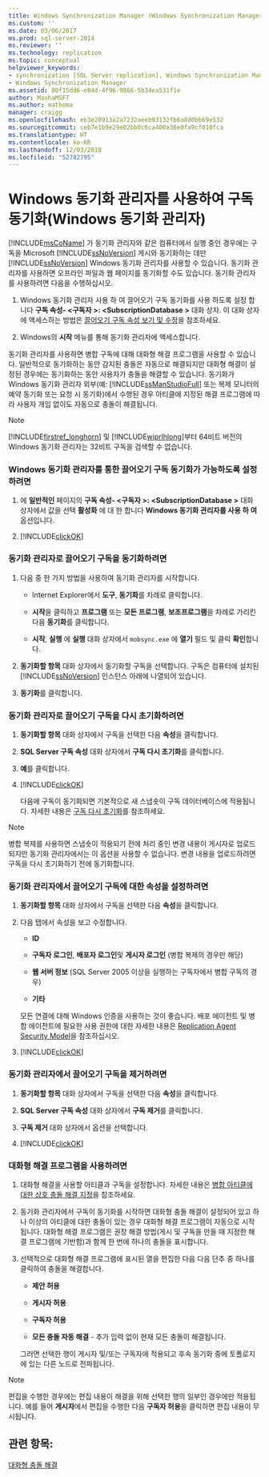 ```yaml
---
title: Windows Synchronization Manager (Windows Synchronization Manager)을 사용 하 여 구독 동기화 | Microsoft Docs
ms.custom: ''
ms.date: 03/06/2017
ms.prod: sql-server-2014
ms.reviewer: ''
ms.technology: replication
ms.topic: conceptual
helpviewer_keywords:
- synchronization [SQL Server replication], Windows Synchronization Manager
- Windows Synchronization Manager
ms.assetid: 80f15dd6-e84d-4f96-9866-5b34ea531f1e
author: MashaMSFT
ms.author: mathoma
manager: craigg
ms.openlocfilehash: eb3e20913a2a7232aeeb93132fb6a8d0bb69e532
ms.sourcegitcommit: ceb7e1b9e29e02bb0c6ca400a36e0fa9cf010fca
ms.translationtype: HT
ms.contentlocale: ko-KR
ms.lasthandoff: 12/03/2018
ms.locfileid: "52782795"
---
```

# <a name="synchronize-a-subscription-using-windows-synchronization-manager-windows-synchronization-manager"></a>Windows 동기화 관리자를 사용하여 구독 동기화(Windows 동기화 관리자)
  [!INCLUDE[msCoName](../../includes/msconame-md.md)] 가 동기화 관리자와 같은 컴퓨터에서 실행 중인 경우에는 구독을 Microsoft [!INCLUDE[ssNoVersion](../../includes/ssnoversion-md.md)] 게시와 동기화하는 데만 [!INCLUDE[ssNoVersion](../../includes/ssnoversion-md.md)] Windows 동기화 관리자를 사용할 수 있습니다. 동기화 관리자를 사용하면 오프라인 파일과 웹 페이지를 동기화할 수도 있습니다. 동기화 관리자를 사용하려면 다음을 수행하십시오.  
  
1.  Windows 동기화 관리자 사용 하 여 끌어오기 구독 동기화를 사용 하도록 설정 합니다 **구독 속성- \<구독자 >: \<SubscriptionDatabase >** 대화 상자. 이 대화 상자에 액세스하는 방법은 [끌어오기 구독 속성 보기 및 수정](view-and-modify-pull-subscription-properties.md)을 참조하세요.  
  
2.  Windows의 **시작** 메뉴를 통해 동기화 관리자에 액세스합니다.  
  
 동기화 관리자를 사용하면 병합 구독에 대해 대화형 해결 프로그램을 사용할 수 있습니다. 일반적으로 동기화하는 동안 감지된 충돌은 자동으로 해결되지만 대화형 해결이 설정된 경우에는 동기화하는 동안 사용자가 충돌을 해결할 수 있습니다. 동기화가 Windows 동기화 관리자 외부(예: [!INCLUDE[ssManStudioFull](../../includes/ssmanstudiofull-md.md)] 또는 복제 모니터의 예약 동기화 또는 요청 시 동기화)에서 수행된 경우 아티클에 지정된 해결 프로그램에 따라 사용자 개입 없이도 자동으로 충돌이 해결됩니다.  
  
> [!NOTE]  
>  [!INCLUDE[firstref_longhorn](../../includes/firstref-longhorn-md.md)] 및 [!INCLUDE[wiprlhlong](../../includes/wiprlhlong-md.md)]부터 64비트 버전의 Windows 동기화 관리자는 32비트 구독을 검색할 수 없습니다.  
  
### <a name="to-enable-the-synchronization-of-pull-subscriptions-with-windows-synchronization-manager"></a>Windows 동기화 관리자를 통한 끌어오기 구독 동기화가 가능하도록 설정하려면  
  
1.  에 **일반적인** 페이지의 **구독 속성- \<구독자 >: \<SubscriptionDatabase >** 대화 상자에서 값을 선택 **활성화** 에 대 한 합니다 **Windows 동기화 관리자를 사용 하 여** 옵션입니다.  
  
2.  [!INCLUDE[clickOK](../../includes/clickok-md.md)]  
  
### <a name="to-synchronize-a-pull-subscription-with-synchronization-manager"></a>동기화 관리자로 끌어오기 구독을 동기화하려면  
  
1.  다음 중 한 가지 방법을 사용하여 동기화 관리자를 시작합니다.  
  
    -   Internet Explorer에서 **도구**, **동기화**를 차례로 클릭합니다.  
  
    -   **시작**을 클릭하고 **프로그램** 또는 **모든 프로그램**, **보조프로그램**을 차례로 가리킨 다음 **동기화**를 클릭합니다.  
  
    -    **시작**, **실행** 에 **실행** 대화 상자에서 `mobsync.exe` 에 **열기** 필드 및 클릭 **확인**합니다.  
  
2.  **동기화할 항목** 대화 상자에서 동기화할 구독을 선택합니다. 구독은 컴퓨터에 설치된 [!INCLUDE[ssNoVersion](../../includes/ssnoversion-md.md)] 인스턴스 아래에 나열되어 있습니다.  
  
3.  **동기화**를 클릭합니다.  
  
### <a name="to-reinitialize-a-pull-subscription-with-synchronization-manager"></a>동기화 관리자로 끌어오기 구독을 다시 초기화하려면  
  
1.  **동기화할 항목** 대화 상자에서 구독을 선택한 다음 **속성**을 클릭합니다.  
  
2.  **SQL Server 구독 속성** 대화 상자에서 **구독 다시 초기화**를 클릭합니다.  
  
3.  **예**를 클릭합니다.  
  
4.  [!INCLUDE[clickOK](../../includes/clickok-md.md)]  
  
     다음에 구독이 동기화되면 기본적으로 새 스냅숏이 구독 데이터베이스에 적용됩니다. 자세한 내용은 [구독 다시 초기화](reinitialize-subscriptions.md)를 참조하세요.  
  
> [!NOTE]  
>  병합 복제를 사용하면 스냅숏이 적용되기 전에 처리 중인 변경 내용이 게시자로 업로드되지만 동기화 관리자에서는 이 옵션을 사용할 수 없습니다. 변경 내용을 업로드하려면 구독을 다시 초기화하기 전에 동기화합니다.  
  
### <a name="to-set-properties-for-a-pull-subscription-in-synchronization-manager"></a>동기화 관리자에서 끌어오기 구독에 대한 속성을 설정하려면  
  
1.  **동기화할 항목** 대화 상자에서 구독을 선택한 다음 **속성**을 클릭합니다.  
  
2.  다음 탭에서 속성을 보고 수정합니다.  
  
    -   **ID**  
  
    -   **구독자 로그인**, **배포자 로그인**및 **게시자 로그인** (병합 복제의 경우만 해당)  
  
    -   **웹 서버 정보** (SQL Server 2005 이상을 실행하는 구독자에서 병합 구독의 경우)  
  
    -   **기타**  
  
     모든 연결에 대해 Windows 인증을 사용하는 것이 좋습니다. 배포 에이전트 및 병합 에이전트에 필요한 사용 권한에 대한 자세한 내용은 [Replication Agent Security Model](security/replication-agent-security-model.md)을 참조하십시오.  
  
3.  [!INCLUDE[clickOK](../../includes/clickok-md.md)]  
  
### <a name="to-remove-a-pull-subscription-from-synchronization-manager"></a>동기화 관리자에서 끌어오기 구독을 제거하려면  
  
1.  **동기화할 항목** 대화 상자에서 구독을 선택한 다음 **속성**을 클릭합니다.  
  
2.  **SQL Server 구독 속성** 대화 상자에서 **구독 제거**를 클릭합니다.  
  
3.  **구독 제거** 대화 상자에서 옵션을 선택합니다.  
  
4.  [!INCLUDE[clickOK](../../includes/clickok-md.md)]  
  
### <a name="to-use-the-interactive-resolver"></a>대화형 해결 프로그램을 사용하려면  
  
1.  대화형 해결을 사용할 아티클과 구독을 설정합니다. 자세한 내용은 [병합 아티클에 대한 상호 충돌 해결 지정](publish/specify-interactive-conflict-resolution-for-merge-articles.md)을 참조하세요.  
  
2.  동기화 관리자에서 구독이 동기화를 시작하면 대화형 충돌 해결이 설정되어 있고 하나 이상의 아티클에 대한 충돌이 있는 경우 대화형 해결 프로그램이 자동으로 시작됩니다. 대화형 해결 프로그램은 권장 해결 방법(게시 및 구독을 만들 때 지정한 해결 프로그램에 기반함)과 함께 한 번에 하나의 충돌을 표시합니다.  
  
3.  선택적으로 대화형 해결 프로그램에 표시된 열을 편집한 다음 다음 단추 중 하나를 클릭하여 충돌을 해결합니다.  
  
    -   **제안 허용**  
  
    -   **게시자 허용**  
  
    -   **구독자 허용**  
  
    -   **모든 충돌 자동 해결** - 추가 입력 없이 현재 모든 충돌이 해결됩니다.  
  
     그러면 선택한 행이 게시자 및/또는 구독자에 적용되고 후속 동기화 중에 토폴로지에 있는 다른 노드로 전파됩니다.  
  
> [!NOTE]  
>  편집을 수행한 경우에는 편집 내용이 해결을 위해 선택한 행의 일부인 경우에만 적용됩니다. 예를 들어 **게시자**에서 편집을 수행한 다음 **구독자 허용**을 클릭하면 편집 내용이 무시됩니다.  
  
## <a name="see-also"></a>관련 항목:  
 [대화형 충돌 해결](merge/advanced-merge-replication-conflict-interactive-resolution.md)  
  
  
